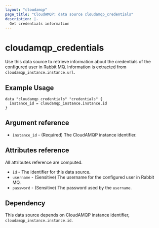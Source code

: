 ```yaml
---
layout: "cloudamqp"
page_title: "CloudAMQP: data source cloudamqp_credentials"
description: |-
  Get credentials information
---
```


# cloudamqp_credentials

Use this data source to retrieve information about the credentials of the configured user in Rabbit MQ. Information is extracted from `cloudamqp_instance.instance.url`.

## Example Usage

```hcl
data "cloudamqp_credentials" "credentials" {
  instance_id = cloudamqp_instance.instance.id
}
```

## Argument reference

* `instance_id` - (Required) The CloudAMQP instance identifier.

## Attributes reference

All attributes reference are computed.

* `id`          - The identifier for this data source.
* `username`    - (Sensitive) The username for the configured user in Rabbit MQ.
* `password`    - (Sensitive) The password used by the `username`.

## Dependency

This data source depends on CloudAMQP instance identifier, `cloudamqp_instance.instance.id`.
